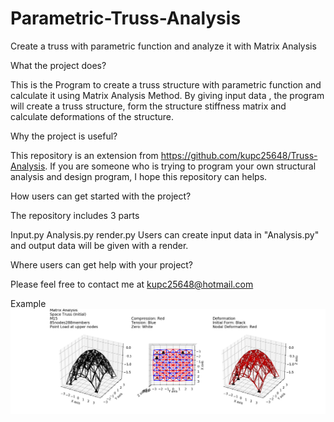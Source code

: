 # Parametric-Truss-Analysis
Create a truss with parametric function and analyze it with Matrix Analysis

What the project does?

This is the Program to create a truss structure with parametric function and calculate it using Matrix Analysis Method. By giving input data , the program will create a truss structure, form the structure stiffness matrix and calculate deformations of the structure.

Why the project is useful?

This repository is an extension from https://github.com/kupc25648/Truss-Analysis. If you are someone who is trying to program your own structural analysis and design program, I hope this repository can helps.

How users can get started with the project?

The repository includes 3 parts

Input.py
Analysis.py
render.py
Users can create input data in "Analysis.py" and output data will be given with a render.

Where users can get help with your project?

Please feel free to contact me at kupc25648@hotmail.com

Example
<img src="images/Example.png">
